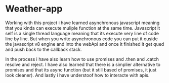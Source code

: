 # Weather-app
Working with this project i have learned asynchronous javascript meaning that you kinda can execute muliple function at the same time. Javascript it self is a single thread language meaning that its execute very line of code line by line. But when you write asynchronous code you can put it ouside the javascript v8 engine and into the webApi and once it finished it get qued and push back to the callback stack.

In the process i have also learn how to use promises and .then and .catch resolve and reject. I have also learned that there is a simplier alternative to promises and that its async function (but it still based of promises, it just look cleaner). And lastly i have understoof how to interacte with apis.
